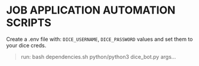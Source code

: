 # JOB APPLICATION AUTOMATION SCRIPTS

Create a .env file with: 
`DICE_USERNAME`,
`DICE_PASSWORD` 
values and set them to your dice creds.
> run: bash dependencies.sh
> python/python3 dice_bot.py args...

 
